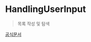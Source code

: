 # HandlingUserInput

> 목록 작성 및 탐색

[공식문서](https://developer.apple.com/tutorials/swiftui/handling-user-input)
